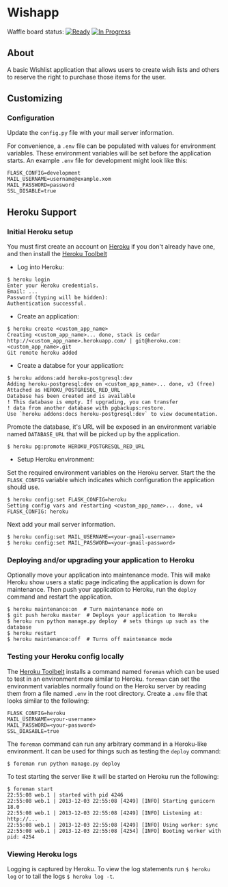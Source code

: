 # Wishapp
Waffle board status: [![Ready](https://badge.waffle.io/jykntr/wishapp.svg?label=ready&title=Ready)](http://waffle.io/jykntr/wishapp) [![In Progress](https://badge.waffle.io/jykntr/wishapp.svg?label=in+progress&title=In+Progress)](http://waffle.io/jykntr/wishapp)

## About 

A basic Wishlist application that allows users to create wish lists and others
to reserve the right to purchase those items for the user.

## Customizing

### Configuration

Update the ```config.py``` file with your mail server information.

For convenience, a ```.env``` file can be populated with values for environment
variables.  These environment variables will be set before the application
starts.  An example ```.env``` file for development might look like this:

```
FLASK_CONFIG=development
MAIL_USERNAME=username@example.xom
MAIL_PASSWORD=password
SSL_DISABLE=true
```

## Heroku Support 

### Initial Heroku setup 

You must first create an account on [Heroku](http://heroku.com) if you don't 
already have one, and then install the [Heroku Toolbelt](https://toolbelt.heroku.com)

* Log into Heroku:

 ```
 $ heroku login
 Enter your Heroku credentials.
 Email: ...
 Password (typing will be hidden):
 Authentication successful.
 ```

* Create an application:

 ```
 $ heroku create <custom_app_name>
 Creating <custom_app_name>... done, stack is cedar
 http://<custom_app_name>.herokuapp.com/ | git@heroku.com:<custom_app_name>.git
 Git remote heroku added
 ```

* Create a databse for your application:

 ```
 $ heroku addons:add heroku-postgresql:dev
 Adding heroku-postgresql:dev on <custom_app_name>... done, v3 (free)
 Attached as HEROKU_POSTGRESQL_RED_URL
 Database has been created and is available
 ! This database is empty. If upgrading, you can transfer
 ! data from another database with pgbackups:restore.
 Use `heroku addons:docs heroku-postgresql:dev` to view documentation.
 ```

 Promote the database, it's URL will be exposed in an environment variable 
 named ```DATABASE_URL``` that will be picked up by the application.

 ```
 $ heroku pg:promote HEROKU_POSTGRESQL_RED_URL 
 ```

* Setup Heroku environment:

 Set the required environment variables on the Heroku server.  Start the the 
 ```FLASK_CONFIG``` variable which indicates which configuration the 
 application should use.

 ```
 $ heroku config:set FLASK_CONFIG=heroku
 Setting config vars and restarting <custom_app_name>... done, v4
 FLASK_CONFIG: heroku
 ```

 Next add your mail server information.

 ```
 $ heroku config:set MAIL_USERNAME=<your-gmail-username>
 $ heroku config:set MAIL_PASSWORD=<your-gmail-password>
 ```

### Deploying and/or upgrading your application to Heroku

Optionally move your application into maintenance mode.  This will make Heroku
show users a static page indicating the application is down for maintenance.
Then push your application to Heroku, run the ```deploy``` command and restart
the application.

```
$ heroku maintenance:on  # Turn maintenance mode on
$ git push heroku master  # Deploys your application to Heroku
$ heroku run python manage.py deploy  # sets things up such as the database
$ heroku restart
$ heroku maintenance:off  # Turns off maintenance mode
```

### Testing your Heroku config locally

The [Heroku Toolbelt](https://toolbelt.heroku.com) installs a command named
```foreman``` which can be used to test in an environment more similar to
Heroku. ```foreman``` can set the environment variables normally found on the
Heroku server by reading them from a file named ```.env``` in the root
directory.   Create a ```.env``` file that looks similar to the following:

```
FLASK_CONFIG=heroku
MAIL_USERNAME=<your-username>
MAIL_PASSWORD=<your-password>
SSL_DIASABLE=true
```

The ```foreman``` command can run any arbitrary command in a Heroku-like
environment.  It can be used for things such as testing the ```deploy```
command:

```
$ foreman run python manage.py deploy
```

To test starting the server like it will be started on Heroku run the 
following:

```
$ foreman start
22:55:08 web.1 | started with pid 4246
22:55:08 web.1 | 2013-12-03 22:55:08 [4249] [INFO] Starting gunicorn 18.0
22:55:08 web.1 | 2013-12-03 22:55:08 [4249] [INFO] Listening at: http://...
22:55:08 web.1 | 2013-12-03 22:55:08 [4249] [INFO] Using worker: sync
22:55:08 web.1 | 2013-12-03 22:55:08 [4254] [INFO] Booting worker with pid: 4254
```

### Viewing Heroku logs

Logging is captured by Heroku.  To view the log statements run ```$ heroku
log``` or to tail the logs ```$ heroku log -t```.
